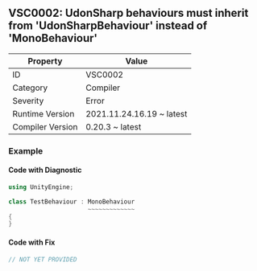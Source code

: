 ## VSC0002: UdonSharp behaviours must inherit from 'UdonSharpBehaviour' instead of 'MonoBehaviour'

| Property         | Value                     | 
| ---------------- | ------------------------- | 
| ID               | VSC0002                   | 
| Category         | Compiler                  | 
| Severity         | Error                     | 
| Runtime Version  | 2021.11.24.16.19 ~ latest | 
| Compiler Version | 0.20.3 ~ latest           | 

  

### Example

#### Code with Diagnostic


```csharp
using UnityEngine;

class TestBehaviour : MonoBehaviour
                      ~~~~~~~~~~~~~
{
}
```

#### Code with Fix


```csharp
// NOT YET PROVIDED
```


